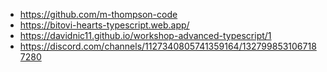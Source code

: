 - https://github.com/m-thompson-code
- https://bitovi-hearts-typescript.web.app/
- https://davidnic11.github.io/workshop-advanced-typescript/1
- https://discord.com/channels/1127340805741359164/1327998531067187280
